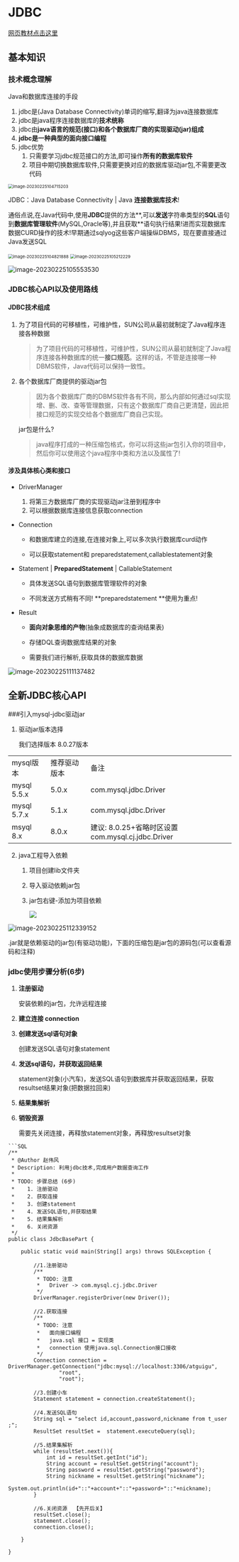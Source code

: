 # JDBC

[网页教材点击这里](https://www.wolai.com/atguigu/dEhsfqP4RazGM2fr2wpSeX)

## 基本知识

### 技术概念理解

Java和数据库连接的手段

1. jdbc是(Java Database Connectivity)单词的缩写,翻译为java连接数据库
2. jdbc是java程序连接数据库的**技术统称**
3. jdbc由**java语言的规范(接口)**和**各个数据库厂商的实现驱动(jar)组成**
4. **jdbc是一种典型的面向接口编程**
5. jdbc优势
   1. 只需要学习jdbc规范接口的方法,即可操作**所有的数据库软件**
   2. 项目中期切换数据库软件,只需要更换对应的数据库驱动jar包,不需要更改代码

<img src="JDBC+JavaWeb.assets/image-20230225104715203.png" alt="image-20230225104715203" style="zoom:67%;" />

JDBC：Java Database Connectivity | Java **连接数据库技术**!

通俗点说,在Java代码中,使用**JDBC**提供的方法**,可以**发送**字符串类型的**SQL**语句到**数据库管理软件**(MySQL,Oracle等),并且获取**语句执行结果!进而实现数据库数据CURD操作的技术!早期通过sqlyog这些客户端操纵DBMS，现在要直接通过Java发送SQL

<img src="JDBC+JavaWeb.assets/image-20230225104821888.png" alt="image-20230225104821888" style="zoom:67%;" />

<img src="JDBC+JavaWeb.assets/image-20230225105212229.png" alt="image-20230225105212229" style="zoom:67%;" />

![image-20230225105553530](JDBC+JavaWeb.assets/image-20230225105553530.png)



### JDBC核心API以及使用路线

#### JDBC技术组成

1. 为了项目代码的可移植性，可维护性，SUN公司从最初就制定了Java程序连接各种数据

   > 为了项目代码的可移植性，可维护性，SUN公司从最初就制定了Java程序连接各种数据库的统一**接口规范**。这样的话，不管是连接哪一种DBMS软件，Java代码可以保持一致性。

2. 各个数据库厂商提供的驱动jar包

    > 因为各个数据库厂商的DBMS软件各有不同，那么内部如何通过sql实现增、删、改、查等管理数据，只有这个数据库厂商自己更清楚，因此把接口规范的实现交给各个数据库厂商自己实现。

    jar包是什么?

    > java程序打成的一种压缩包格式，你可以将这些jar包引入你的项目中，然后你可以使用这个java程序中类和方法以及属性了!

#### 涉及具体核心类和接口

- DriverManager
  1. 将第三方数据库厂商的实现驱动jar注册到程序中
  2. 可以根据数据库连接信息获取connection

- Connection

  - 和数据库建立的连接,在连接对象上,可以多次执行数据库curd动作

  - 可以获取statement和 preparedstatement,callablestatement对象

- Statement | **PreparedStatement** | CallableStatement

  - 具体发送SQL语句到数据库管理软件的对象

  - 不同发送方式稍有不同! **preparedstatement **使用为重点!

- Result

  - **面向对象思维的产物**(抽象成数据库的查询结果表)

  - 存储DQL查询数据库结果的对象

  - 需要我们进行解析,获取具体的数据库数据

![image-20230225111137482](JDBC+JavaWeb.assets/image-20230225111137482.png)

## 全新JDBC核心API

###引入mysql-jdbc驱动jar

1. 驱动jar版本选择

     我们选择版本 8.0.27版本

|             |              |                                                   |
| ----------- | ------------ | ------------------------------------------------- |
| mysql版本   | 推荐驱动版本 | 备注                                              |
| mysql 5.5.x | 5.0.x        | com.mysql.jdbc.Driver                             |
| mysql 5.7.x | 5.1.x        | com.mysql.jdbc.Driver                             |
| msyql 8.x   | 8.0.x        | 建议: 8.0.25+省略时区设置com.mysql.cj.jdbc.Driver |

2. java工程导入依赖
    1. 项目创建lib文件夹
    2. 导入驱动依赖jar包
    3. jar包右键-添加为项目依赖

        ![](JDBC+JavaWeb.assets/image.png)

![image-20230225112339152](JDBC+JavaWeb.assets/image-20230225112339152.png)

.jar就是依赖驱动的jar包(有驱动功能)，下面的压缩包是jar包的源码包(可以查看源码和注释)

### jdbc使用步骤分析(6步)

1. **注册驱动** 

   安装依赖的jar包，允许远程连接

2. **建立连接 connection**

3. **创建发送sql语句对象** 

   创建发送SQL语句对象statement

4. **发送sql语句，并获取返回结果**

   statement对象(小汽车)，发送SQL语句到数据库并获取返回结果，获取resultset结果对象(把数据拉回来)

5. **结果集解析**

6. **销毁资源**

   需要先关闭连接，再释放statement对象，再释放resultset对象

```mysql
​```SQL
/**
 * @Author 赵伟风
 * Description: 利用jdbc技术,完成用户数据查询工作
 *
 * TODO: 步骤总结 (6步)
 *    1. 注册驱动
 *    2. 获取连接
 *    3. 创建statement
 *    4. 发送SQL语句,并获取结果
 *    5. 结果集解析
 *    6. 关闭资源
 */
public class JdbcBasePart {

    public static void main(String[] args) throws SQLException {

        //1.注册驱动
        /**
         * TODO: 注意
         *   Driver -> com.mysql.cj.jdbc.Driver
         */
        DriverManager.registerDriver(new Driver());

        //2.获取连接
        /**
         * TODO: 注意
         *   面向接口编程
         *   java.sql 接口 = 实现类
         *   connection 使用java.sql.Connection接口接收
         */
        Connection connection = DriverManager.getConnection("jdbc:mysql://localhost:3306/atguigu",
                "root",
                "root");

        //3.创建小车
        Statement statement = connection.createStatement();

        //4.发送SQL语句
        String sql = "select id,account,password,nickname from t_user ;";
        ResultSet resultSet =  statement.executeQuery(sql);

        //5.结果集解析
        while (resultSet.next()){
            int id = resultSet.getInt("id");
            String account = resultSet.getString("account");
            String password = resultSet.getString("password");
            String nickname = resultSet.getString("nickname");
            System.out.println(id+"::"+account+"::"+password+"::"+nickname);
        }

        //6.关闭资源  【先开后关】
        resultSet.close();
        statement.close();
        connection.close();

    }

}
```

